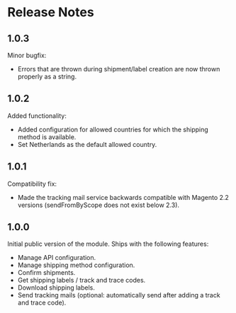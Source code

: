 Release Notes
=============
1.0.3
-----
Minor bugfix:

* Errors that are thrown during shipment/label creation are now thrown properly as a string.

1.0.2
-----
Added functionality:

* Added configuration for allowed countries for which the shipping method is available.
* Set Netherlands as the default allowed country.

1.0.1
-----
Compatibility fix:

* Made the tracking mail service backwards compatible with Magento 2.2 versions (sendFromByScope does not exist below 2.3).

1.0.0
-----
Initial public version of the module. Ships with the following features:

* Manage API configuration.
* Manage shipping method configuration.
* Confirm shipments.
* Get shipping labels / track and trace codes.
* Download shipping labels.
* Send tracking mails (optional: automatically send after adding a track and trace code). 

